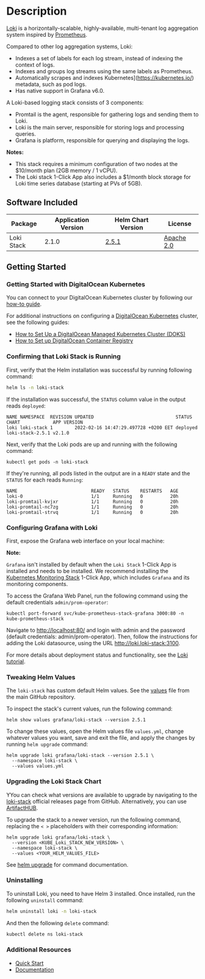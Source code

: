 # Description

[Loki](https://grafana.com/oss/loki/) is a horizontally-scalable, highly-available, multi-tenant log aggregation system inspired by [Prometheus](https://prometheus.io/).

Compared to other log aggregation systems, Loki:

* Indexes a set of labels for each log stream, instead of indexing the context of logs.
* Indexes and groups log streams using the same labels as Prometheus.
* Automatically scrapes and indexes Kubernetes](https://kubernetes.io/) metadata, such as pod logs.
* Has native support in Grafana v6.0.

A Loki-based logging stack consists of 3 components:

* Promtail is the agent, responsible for gathering logs and sending them to Loki.
* Loki is the main server, responsible for storing logs and processing queries.
* Grafana is platform, responsible for querying and displaying the logs.

**Notes:**

* This stack requires a minimum configuration of two nodes at the $10/month plan (2GB memory / 1 vCPU).
* The Loki stack 1-Click App also includes a $1/month block storage for Loki time series database (starting at PVs of 5GB).

## Software Included

| Package               | Application Version   | Helm Chart Version |License                                                                                    |
| ---| ---- | ---- | ------------- |
| Loki Stack | 2.1.0 | [2.5.1](https://artifacthub.io/packages/helm/grafana/loki-stack/2.5.1) | [Apache 2.0](https://github.com/grafana/loki/blob/main/LICENSE) |

## Getting Started

### Getting Started with DigitalOcean Kubernetes

You can connect to your DigitalOcean Kubernetes cluster by following our [how-to guide](https://www.digitalocean.com/docs/kubernetes/how-to/connect-to-cluster/).

For additional instructions on configuring a [DigitalOcean Kubernetes](https://cloud.digitalocean.com/kubernetes/clusters/) cluster, see the following guides:

* [How to Set Up a DigitalOcean Managed Kubernetes Cluster (DOKS)](https://github.com/digitalocean/Kubernetes-Starter-Kit-Developers/tree/main/01-setup-DOKS#how-to-set-up-a-digitalocean-managed-kubernetes-cluster-doks)
* [How to Set up DigitalOcean Container Registry](https://github.com/digitalocean/Kubernetes-Starter-Kit-Developers/tree/main/02-setup-DOCR#how-to-set-up-digitalocean-container-registry)

### Confirming that Loki Stack is Running

First, verify that the Helm installation was successful by running following command:

```bash
helm ls -n loki-stack
```

If the installation was successful, the `STATUS` column value in the output reads `deployed`:

```text
NAME NAMESPACE  REVISION UPDATED                              STATUS   CHART            APP VERSION
loki loki-stack 1        2022-02-16 14:47:29.497728 +0200 EET deployed loki-stack-2.5.1 v2.1.0
```

Next, verify that the Loki pods are up and running with the following command:

```console
kubectl get pods -n loki-stack
```

If they're running, all pods listed in the output are in a `READY` state and the `STATUS` for each reads `Running`:

```text
NAME                           READY   STATUS    RESTARTS   AGE
loki-0                         1/1     Running   0          20h
loki-promtail-kvjxr            1/1     Running   0          20h
loki-promtail-nc7zg            1/1     Running   0          20h
loki-promtail-strvq            1/1     Running   0          20h
```

### Configuring Grafana with Loki

First, expose the Grafana web interface on your local machine:

**Note:**

`Grafana` isn't installed by default when the `Loki Stack` 1-Click App is installed and needs to be installed. We recommend installing the [Kubernetes Monitoring Stack](https://marketplace.digitalocean.com/apps/kubernetes-monitoring-stack) 1-Click App, which includes `Grafana` and its monitoring components.

To access the Grafana Web Panel, run the following command using the default credentials `admin/prom-operator`:

```console
kubectl port-forward svc/kube-prometheus-stack-grafana 3000:80 -n kube-prometheus-stack
```

Navigate to <http://localhost:80/> and login with admin and the password (default credentials: admin/prom-operator). Then, follow the instructions for adding the Loki datasource, using the URL <http://loki.loki-stack:3100>.

For more details about deployment status and functionality, see the [Loki tutorial](https://github.com/digitalocean/Kubernetes-Starter-Kit-Developers/blob/main/05-setup-loki-stack/README.md).

### Tweaking Helm Values

The `loki-stack` has custom default Helm values. See the [values](./values.yml) file from the main GitHub repository.

To inspect the stack's current values, run the following command:

```console
helm show values grafana/loki-stack --version 2.5.1
```

To change these values, open the Helm values file `values.yml`, change whatever values you want, save and exit the file, and apply the changes by running `helm upgrade` command:

```console
helm upgrade loki grafana/loki-stack --version 2.5.1 \
  --namespace loki-stack \
  --values values.yml
```

### Upgrading the Loki Stack Chart

YYou can check what versions are available to upgrade by navigating to the [loki-stack](https://github.com/grafana/loki/releases) official releases page from GitHub. Alternatively, you can use [ArtifactHUB](https://artifacthub.io/packages/helm/grafana/loki-stack).

To upgrade the stack to a newer version, run the following command, replacing the `< >` placeholders with their corresponding information:

```console
helm upgrade loki grafana/loki-stack \
  --version <KUBE_Loki_STACK_NEW_VERSION> \
  --namespace loki-stack \
  --values <YOUR_HELM_VALUES_FILE>
```

See [helm upgrade](https://helm.sh/docs/helm/helm_upgrade/) for command documentation.

### Uninstalling

To uninstall Loki, you need to have Helm 3 installed. Once installed, run the following `uninstall` command:

```bash
helm uninstall loki -n loki-stack
```

And then the following `delete` command:

```bash
kubectl delete ns loki-stack
```

### Additional Resources

* [Quick Start](https://grafana.com/docs/loki/latest/getting-started/)
* [Documentation](https://grafana.com/docs/)
